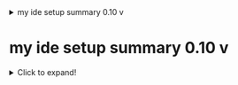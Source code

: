 <details>
<summary>my ide setup summary 0.10 v</summary>

- [About](#about)
- [Install](#install)
- [Usage](#usage)
  * [API](#api)
  * [Configuration Options](#configuration-options)
- [CLI Usage](#cli-usage)
- [Transforms](#transforms)
  * [CODE](#code)
  * [REMOTE](#remote)
  * [TOC](#toc)
- [Running Async transforms](#running-async-transforms)
- [🔌 Third Party Plugins](#%F0%9F%94%8C-third-party-plugins)
- [Adding Custom Transforms](#adding-custom-transforms)
- [Plugin Example](#plugin-example)
- [Other usage examples](#other-usage-examples)
- [Custom Transform Demo](#custom-transform-demo)
- [Prior Art](#prior-art)
- [License](#license)

</details>



# my ide setup summary 0.10 v
<details>
  <summary>Click to expand!</summary>
  
  ## tmux
  1. [kitty](#kitty)
  2. [tmux](#tmux)
     * With some
     * Sub bullets
  3. [nvim](#nvim)
</details>
